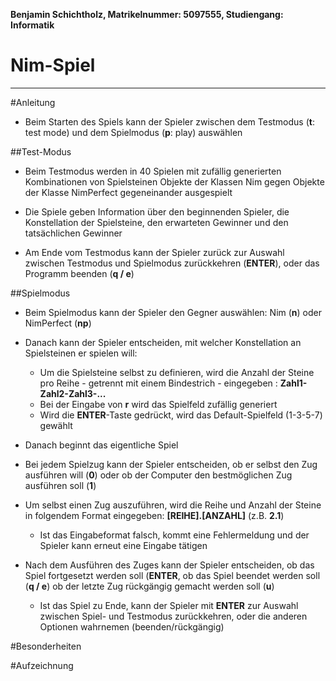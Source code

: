 **Benjamin Schichtholz, Matrikelnummer: 5097555, Studiengang: Informatik**

# Nim-Spiel
* * *

#Anleitung
* Beim Starten des Spiels kann der Spieler zwischen dem Testmodus (<b>t</b>: test mode) und dem Spielmodus (<b>p</b>: play) auswählen

##Test-Modus
*   Beim Testmodus werden in 40 Spielen mit zufällig generierten Kombinationen von   Spielsteinen Objekte der Klassen Nim gegen Objekte der Klasse NimPerfect gegeneinander ausgespielt

* Die Spiele geben Information über den beginnenden Spieler, die Konstellation der Spielsteine, den erwarteten Gewinner und den tatsächlichen Gewinner

* Am Ende vom Testmodus kann der Spieler zurück zur Auswahl zwischen Testmodus und Spielmodus zurückkehren (<b>ENTER</b>), oder das Programm beenden (<b>q / e</b>)

##Spielmodus
* Beim Spielmodus kann der Spieler den Gegner auswählen: Nim (<b>n</b>) oder NimPerfect (<b>np</b>)

* Danach kann der Spieler entscheiden, mit welcher Konstellation an Spielsteinen er spielen will:
    + Um die Spielsteine selbst zu definieren, wird die Anzahl der Steine pro Reihe - getrennt mit einem Bindestrich - eingegeben : <b>Zahl1-Zahl2-Zahl3-...</b>
    + Bei der Eingabe von <b>r</b> wird das Spielfeld zufällig generiert
    + Wird die <b>ENTER</b>-Taste gedrückt, wird das Default-Spielfeld (1-3-5-7) gewählt

* Danach beginnt das eigentliche Spiel

* Bei jedem Spielzug kann der Spieler entscheiden, ob er selbst den Zug ausführen will (<b>0</b>) oder ob der Computer den bestmöglichen Zug ausführen soll (<b>1</b>)

* Um selbst einen Zug auszuführen, wird die Reihe und Anzahl der Steine in folgendem Format eingegeben: <b>[REIHE].[ANZAHL]</b> (z.B. <b>2.1</b>)
    + Ist das Eingabeformat falsch, kommt eine Fehlermeldung und der Spieler kann erneut eine Eingabe tätigen

* Nach dem Ausführen des Zuges kann der Spieler entscheiden, ob das Spiel fortgesetzt werden soll (<b>ENTER</b>, ob das Spiel beendet werden soll (<b>q / e</b>) ob der letzte Zug rückgängig gemacht werden soll (<b>u</b>)
    + Ist das Spiel zu Ende, kann der Spieler mit <b>ENTER</b> zur Auswahl zwischen Spiel- und Testmodus zurückkehren, oder die anderen Optionen wahrnemen (beenden/rückgängig)


#Besonderheiten

#Aufzeichnung